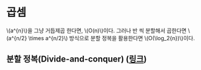 # 곱셈

\\(a^{n}\\)을 그냥 거듭제곱 한다면, \\(O(n)\\)이다. 그러나 반 씩 분할해서 곱한다면 \\(a^{n/2} \times a^{n/2}\\) 방식으로 분할 정복을 활용한다면 \\(O(\log_2{n})\\)이다.

## 분할 정복(Divide-and-conquer) ([링크](https://en.wikipedia.org/wiki/Divide-and-conquer_algorithm))
